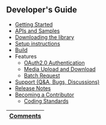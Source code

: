 ## Developer's Guide ##
  * [Getting Started](GettingStarted.md)
  * [APIs and Samples](APIs.md)
  * [Downloading the library](Downloads.md)
  * [Setup instructions](Setup.md)
  * [Build](Build.md)
  * Features
    * [OAuth2.0 Authentication](OAuth2.md)
    * [Media Upload and Download](Media.md)
    * [Batch Request](Batch.md)
  * [Support (Q&A, Bugs, Discussions)](Support.md)
  * [Release Notes](ReleaseNotes.md)
  * [Becoming a Contributor](BecomingAContributor.md)
    * [Coding Standards](CodingStandards.md)


| [Comments](http://groups.google.com/group/google-api-dotnet-client) |
|:--------------------------------------------------------------------|